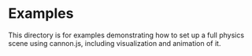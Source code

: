 # Examples

This directory is for examples demonstrating how to set up a full physics scene using cannon.js, including visualization and animation of it.